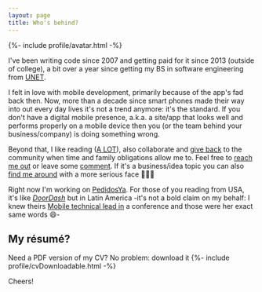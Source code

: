 ```yaml
---
layout: page
title: Who's behind?
---
```


{%- include profile/avatar.html -%}

I've been writing code since 2007 and getting paid for it since 2013 (outside of college), 
a bit over a year since getting my BS in software engineering from [UNET](http://www.unet.edu.ve/).

I felt in love with mobile development, primarily because of the app's fad back then. Now, 
more than a decade since smart phones made their way into out every day lives it's not a trend
anymore: it's the standard. If you don't have a digital mobile presence, a.k.a. a site/app that looks
well and performs properly on a mobile device then you (or the team behind your business/company) is doing
something wrong.

Beyond that, I like reading ([A LOT](https://www.goodreads.com/user/show/95758480-mauricio-chirino)), 
also collaborate and [give back](https://stackoverflow.com/users/2376336/mauricio-chirino) 
to the community when time and family obligations allow me to. Feel free to 
[reach me out](https://github.com/mchirino89) or leave some [comment](https://twitter.com/Chirino89M). If it's a business/idea topic you can also [find me around](https://www.linkedin.com/in/mauriciochirino/)
with a more serious face 👨🏽‍💻

Right now I'm working on [PedidosYa](https://www.pedidosya.com/). For those of you reading from USA,
it's like [_DoorDash_](https://www.doordash.com/en-US) but in Latin America -it's not a bold claim 
on my behalf: I knew theirs [Mobile technical lead in](https://www.linkedin.com/in/laurodriguez7/) a conference and those were her exact 
same words 😄-

## My résumé?

Need a PDF version of my CV? No problem: download it {%- include profile/cvDownloadable.html -%}

Cheers!
